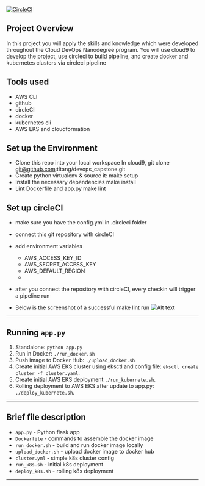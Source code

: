 [![CircleCI](https://dl.circleci.com/status-badge/img/gh/tltang/devops_capstone/tree/master.svg?style=svg)](https://dl.circleci.com/status-badge/redirect/gh/tltang/devops_capstone/tree/master)

## Project Overview

In this project you will apply the skills and knowledge which were developed throughout the Cloud DevOps Nanodegree program.
You will use cloud9 to develop the project, use circleci to build pipeline, and create docker and kubernetes clusters via circleci pipeline

## Tools used
* AWS CLI
* github
* circleCI
* docker
* kubernetes cli
* AWS EKS and cloudformation

## Set up the Environment

* Clone this repo into your local workspace
In cloud9, git clone git@github.com:tltang/devops_capstone.git
* Create python virtualenv & source it:
make setup 
* Install the necessary dependencies
make install
* Lint Dockerfile and app.py
make lint

## Set up circleCI

* make sure you have the config.yml in .circleci folder
* connect this git repository with circleCI
* add environment variables 
  * AWS_ACCESS_KEY_ID
  * AWS_SECRET_ACCESS_KEY
  * AWS_DEFAULT_REGION
  * 

* after you connect the repository with circleCI, every checkin will trigger a pipeline run
* Below is the screenshot of a successful make lint run
  ![Alt text](./blob/master/successful-lint.jpg?raw=true "Optional Title")
---


## Running `app.py`

1. Standalone:  `python app.py`
2. Run in Docker:  `./run_docker.sh`
3. Push image to Docker Hub: `./upload_docker.sh`
4. Create initial AWS EKS cluster using eksctl and config file:  `eksctl create cluster -f cluster.yaml`.
5. Create initial AWS EKS deployment `./run_kubernete.sh`. 
6. Rolling deployment to AWS EKS after update to app.py:  `./deploy_kubernete.sh`.


---
## Brief file description
* `app.py` - Python flask app
* `Dockerfile` - commands to assemble the docker image
* `run_docker.sh` - build and run docker image locally
* `upload_docker.sh` - upload docker image to docker hub
* `cluster.yml` - simple k8s cluster config
* `run_k8s.sh` - initial k8s deployment
* `deploy_k8s.sh` - rolling k8s deployment
---
